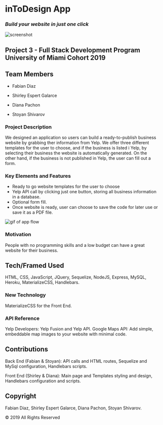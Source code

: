 # inToDesign App 

### *Build your website in just one click*

![screenshot]()

## Project 3 - Full Stack Development Program University of Miami Cohort 2019

## Team Members

- Fabian Diaz

- Shirley Espert Galarce

- Diana Pachon

- Stoyan Shivarov

### Project Description

We designed an application so users can build a ready-to-publish business website by grabbing ther information from Yelp. 
We offer three different templates for the user to choose, and if the business is listed i Yelp, by selecting their business the website is automatically generated. 
On the other hand, if the business is not published in Yelp, the user can fill out a form.


### Key Elements and Features

- Ready to go website templates for the user to choose
- Yelp API call by clicking just one button, storing all business information in a database.
- Optional form fill.
- Once website is ready, user can choose to save the code for later use or save it as a PDF file.

![gif of app flow]()
 
### Motivation

People with no programming skills and a low budget can have a great website for their business. 

## Tech/Framed Used

HTML, CSS, JavaScript, JQuery, Sequelize, NodeJS, Express, MySQL, Heroku, MaterializeCSS, Handlebars.

### New Technology
MaterializeCSS for the Front End.

### API Reference

Yelp Developers: Yelp Fusion and Yelp API.
Google Maps API: Add simple, embeddable map images to your website with minimal code. 

## Contributions

Back End (Fabian & Stoyan): API calls and HTML routes, Sequelize and MySql configuration, Handlebars scripts.

Front End (Shirley & Diana): Main page and Templates styling and design, Handlebars configuration and scripts.

## Copyright
Fabian Diaz, Shirley Espert Galarce, Diana Pachon, Stoyan Shivarov.

© 2019 All Rights Reserved
